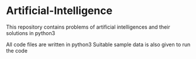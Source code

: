 # Artificial-Intelligence

This repository contains problems of artificial intelligences and their solutions in python3

All code files are written in python3
Suitable sample data is also given to run the code